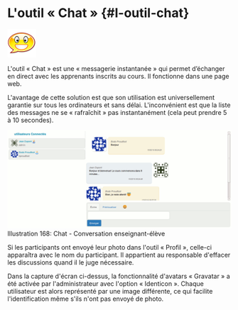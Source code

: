 # L&#039;outil « Chat » {#l-outil-chat}

<img width="64px" src="../assets/image305.svg">

L&#039;outil « Chat » est une « messagerie instantanée » qui permet d’échanger en direct avec les apprenants inscrits au cours. Il fonctionne dans une page web.

L&#039;avantage de cette solution est que son utilisation est universellement garantie sur tous les ordinateurs et sans délai. L&#039;inconvénient est que la liste des messages ne se « rafraîchit » pas instantanément (cela peut prendre 5 à 10 secondes).

![](../assets/image244.png) Illustration 168: Chat - Conversation enseignant-élève

Si les participants ont envoyé leur photo dans l&#039;outil « Profil », celle-ci apparaîtra avec le nom du participant. Il appartient au responsable d&#039;effacer les discussions quand il le juge nécessaire.

Dans la capture d&#039;écran ci-dessus, la fonctionnalité d&#039;avatars « Gravatar » a été activée par l&#039;administrateur avec l&#039;option « Identicon ». Chaque utilisateur est alors représenté par une image différente, ce qui facilite l&#039;identification même s&#039;ils n&#039;ont pas envoyé de photo.
